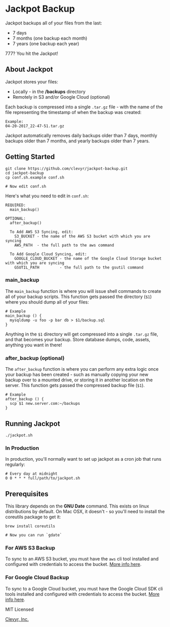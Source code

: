 # Jackpot Backup

Jackpot backups all of your files from the last:
  * 7 days
  * 7 months (one backup each month)
  * 7 years (one backup each year)

777? You hit the Jackpot!

## About Jackpot

Jackpot stores your files:
  * Locally - in the **/backups** directory
  * Remotely in S3 and/or Google Cloud (optional)

Each backup is compressed into a single `.tar.gz` file - with the name of the file
representing the timestamp of when the backup was created:

```
Example:
04-20-2017_22-47-51.tar.gz
```

Jackpot automatically removes daily backups older than 7 days, monthly backups
older than 7 months, and yearly backups older than 7 years.

## Getting Started

```
git clone https://github.com/clevyr/jackpot-backup.git
cd jackpot-backup
cp conf.sh.example conf.sh

# Now edit conf.sh
```

Here's what you need to edit in `conf.sh`:

```
REQUIRED:
  main_backup()

OPTIONAL:
  after_backup()

  To Add AWS S3 Syncing, edit:
    S3_BUCKET - the name of the AWS S3 bucket with which you are syncing
    AWS_PATH  - the full path to the aws command

  To Add Google Cloud Syncing, edit:
    GOOGLE_CLOUD_BUCKET - the name of the Google Cloud Storage bucket with which you are syncing
    GSUTIL_PATH         - the full path to the gsutil command
```

### main_backup
The `main_backup` function is where you will issue shell commands to create
all of your backup scripts. This function gets passed the directory (`$1`) where
you should dump all of your files:

```
# Example
main_backup () {
  mysqldump -u foo -p bar db > $1/backup.sql
}
```

Anything in the `$1` directory will get compressed into a single `.tar.gz` file, and that
becomes your backup. Store database dumps, code, assets, anything you want
in there!

### after_backup (optional)
The `after_backup` function is where you can perform any extra logic once your
backup has been created - such as manually copying your new backup over to a
mounted drive, or storing it in another location on the server.
This function gets passed the compressed backup file (`$1`).

```
# Example
after_backup () {
  scp $1 new.server.com:~/backups
}
```

## Running Jackpot
```
./jackpot.sh
```

### In Production

In production, you'll normally want to set up jackpot as a cron job that runs
regularly:

```
# Every day at midnight
0 0 * * * full/path/to/jackpot.sh
```

## Prerequisites

This library depends on the **GNU Date** command. This exists on linux
distributions by default. On Mac OSX, it doesn't - so you'll need to install the
coreutils package to get it:

```
brew install coreutils

# Now you can run `gdate`
```

### For AWS S3 Backup

To sync to an AWS S3 bucket, you must have the `aws` cli tool installed and
configured with credentials to access the bucket. [More
info here](https://aws.amazon.com/cli/).

### For Google Cloud Backup

To sync to a Google Cloud bucket, you must have the Google Cloud SDK cli
tools installed and configured with credentials to access the bucket.
[More info here](https://cloud.google.com/sdk/docs/).


MIT Licensed

[Clevyr, Inc.](https://clevyr.com)
